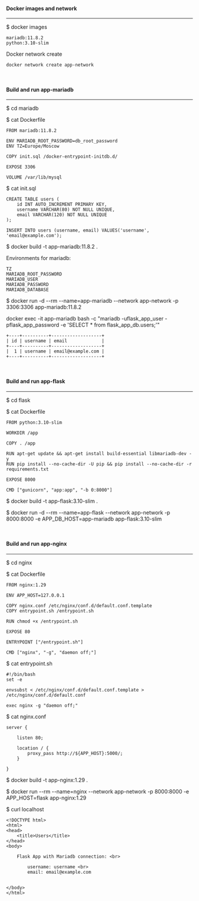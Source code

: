 #### Docker images and network
------

$ docker images
```
mariadb:11.8.2
python:3.10-slim
```

Docker network create
```
docker network create app-network
```

<br />

#### Build and run app-mariadb
------

$ cd mariadb

$ cat Dockerfile
```
FROM mariadb:11.8.2

ENV MARIADB_ROOT_PASSWORD=db_root_password
ENV TZ=Europe/Moscow

COPY init.sql /docker-entrypoint-initdb.d/

EXPOSE 3306

VOLUME /var/lib/mysql
```

$ cat init.sql
```
CREATE TABLE users (
    id INT AUTO_INCREMENT PRIMARY KEY,
    username VARCHAR(80) NOT NULL UNIQUE,
    email VARCHAR(120) NOT NULL UNIQUE
);

INSERT INTO users (username, email) VALUES('username', 'email@example.com');
```

$ docker build -t app-mariadb:11.8.2 .

Environments for mariadb:
```
TZ
MARIADB_ROOT_PASSWORD
MARIADB_USER
MARIADB_PASSWORD
MARIADB_DATABASE
```

$ docker run -d --rm --name=app-mariadb --network app-network -p 3306:3306 app-mariadb:11.8.2

docker exec -it app-mariadb bash -c "mariadb -uflask_app_user -pflask_app_password -e 'SELECT * from flask_app_db.users;'"
```
+----+----------+-------------------+
| id | username | email             |
+----+----------+-------------------+
|  1 | username | email@example.com |
+----+----------+-------------------+
```

<br />

#### Build and run app-flask
------

$ cd flask

$ cat Dockerfile
```
FROM python:3.10-slim

WORKDIR /app

COPY . /app

RUN apt-get update && apt-get install build-essential libmariadb-dev -y
RUN pip install --no-cache-dir -U pip && pip install --no-cache-dir -r requirements.txt

EXPOSE 8000

CMD ["gunicorn", "app:app", "-b 0:8000"]
```

$ docker build -t app-flask:3.10-slim .

$ docker run -d --rm --name=app-flask --network app-network -p 8000:8000 -e APP_DB_HOST=app-mariadb app-flask:3.10-slim

<br />

#### Build and run app-nginx
------

$ cd nginx

$ cat Dockerfile
```
FROM nginx:1.29

ENV APP_HOST=127.0.0.1

COPY nginx.conf /etc/nginx/conf.d/default.conf.template
COPY entrypoint.sh /entrypoint.sh

RUN chmod +x /entrypoint.sh

EXPOSE 80

ENTRYPOINT ["/entrypoint.sh"]

CMD ["nginx", "-g", "daemon off;"]
```

$ cat entrypoint.sh
```
#!/bin/bash
set -e

envsubst < /etc/nginx/conf.d/default.conf.template > /etc/nginx/conf.d/default.conf

exec nginx -g "daemon off;"
```

$ cat nginx.conf
```
server {
    
    listen 80;

    location / {
        proxy_pass http://${APP_HOST}:5000/;
    }

}
```

$ docker build -t app-nginx:1.29 .

$ docker run --rm --name=nginx --network app-network -p 8000:8000 -e APP_HOST=flask app-nginx:1.29

$ curl localhost
```
<!DOCTYPE html>
<html>
<head>
    <title>Users</title>
</head>
<body>

    Flask App with Mariadb connection: <br>
    
        username: username <br>
        email: email@example.com
    

</body>
</html>
```